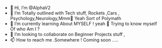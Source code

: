 - 👋 Hi, I’m @AlphaV2
- 👀 I’m Totally outlined with Tech stuff, Rockets ,Cars , Psychology,Neurology,Mmm🤔 Yeah Sort of Polymath
- 🌱 I’m currently learning About MYSELF ! yeah 😬 Trying to know myself Of who Am I ?
- 💞️ I’m looking to collaborate on Beginner Projects stuff ,
- 📫 How to reach me .Somewhere ! Coming soon .....

<!---
AlphaV2/AlphaV2 is a ✨ special ✨ repository because its `README.md` (this file) appears on your GitHub profile.
You can click the Preview link to take a look at your changes.
--->

